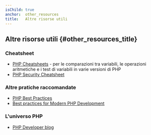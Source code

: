 ```yaml
---
isChild: true
anchor:  other_resources
title:   Altre risorse utili
---
```


## Altre risorse utili {#other_resources_title}

### Cheatsheet

* [PHP Cheatsheets](http://phpcheatsheets.com/) - per le comparazioni tra
  variabili, le operazioni aritmetiche e i test di variabili in varie versioni
  di PHP
* [PHP Security Cheatsheet](https://www.owasp.org/index.php/PHP_Security_Cheat_Sheet)

### Altre pratiche raccomandate

* [PHP Best Practices](https://phpbestpractices.org/)
* [Best practices for Modern PHP Development](https://www.airpair.com/php/posts/best-practices-for-modern-php-development)

### L'universo PHP

* [PHP Developer blog](http://blog.phpdeveloper.org/)
